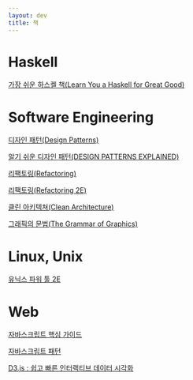 ```yaml
---
layout: dev
title: 책
---
```

# Haskell

[가장 쉬운 하스켈 책(Learn You a Haskell for Great Good)]()

# Software Engineering

[디자인 패턴(Design Patterns)]()

[알기 쉬운 디자인 패턴(DESIGN PATTERNS EXPLAINED)]()

[리팩토링(Refactoring)]()

[리팩토링(Refactoring 2E)]()

[클린 아키텍쳐(Clean Architecture)]()

[그래픽의 문법(The Grammar of Graphics)]()

# Linux, Unix

[유닉스 파워 툴 2E]()

# Web

[자바스크립트 핵심 가이드]()

[자바스크립트 패턴]()

[D3.js : 쉽고 빠른 인터랙티브 데이터 시각화]()